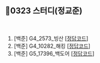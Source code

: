 ## 📘0323 스터디(정교준)
</br>

1. [백준] G4_2573_빙산 [[정답코드](https://github.com/daejeon5-algostudy/AlgorithmStudy/blob/main/%EC%8A%A4%ED%84%B0%EB%94%94/0323/%EC%A0%95%EA%B5%90%EC%A4%80/G4_2573_%EB%B9%99%EC%82%B0.md)]
2. [백준] G4_10282_해킹 [[정답코드]()]
3. [백준] G5_17396_백도어 [[정답코드](G5_17396_백도어.md)]
